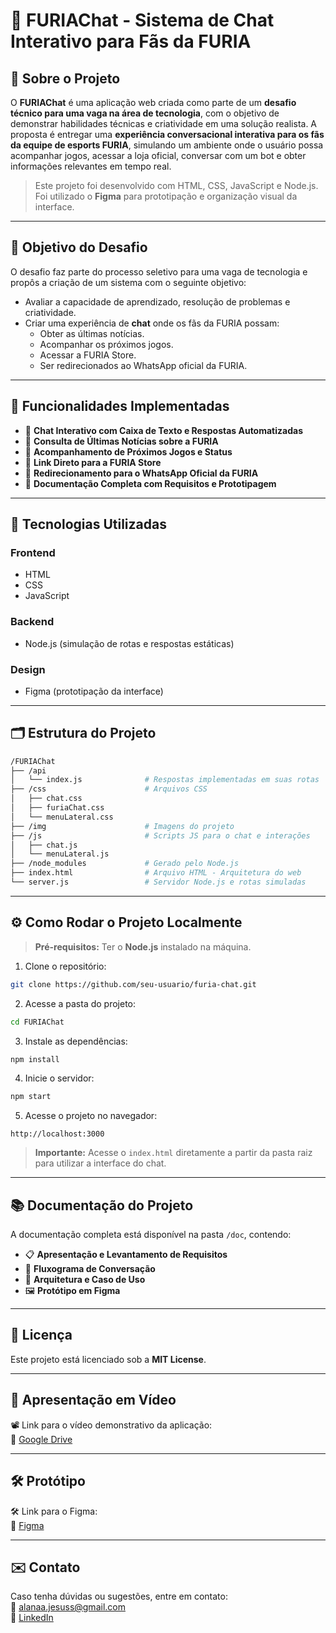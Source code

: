 
# 🐺 FURIAChat - Sistema de Chat Interativo para Fãs da FURIA

## 📌 Sobre o Projeto

O **FURIAChat** é uma aplicação web criada como parte de um **desafio técnico para uma vaga na área de tecnologia**, com o objetivo de demonstrar habilidades técnicas e criatividade em uma solução realista. A proposta é entregar uma **experiência conversacional interativa para os fãs da equipe de esports FURIA**, simulando um ambiente onde o usuário possa acompanhar jogos, acessar a loja oficial, conversar com um bot e obter informações relevantes em tempo real.

> Este projeto foi desenvolvido com HTML, CSS, JavaScript e Node.js. Foi utilizado o **Figma** para prototipação e organização visual da interface.

---

## 🎯 Objetivo do Desafio

O desafio faz parte do processo seletivo para uma vaga de tecnologia e propôs a criação de um sistema com o seguinte objetivo:

- Avaliar a capacidade de aprendizado, resolução de problemas e criatividade.
- Criar uma experiência de **chat** onde os fãs da FURIA possam:
  - Obter as últimas notícias.
  - Acompanhar os próximos jogos.
  - Acessar a FURIA Store.
  - Ser redirecionados ao WhatsApp oficial da FURIA.

---

## 💬 Funcionalidades Implementadas

- 💬 **Chat Interativo com Caixa de Texto e Respostas Automatizadas**
- 📰 **Consulta de Últimas Notícias sobre a FURIA**
- 📅 **Acompanhamento de Próximos Jogos e Status**
- 🛒 **Link Direto para a FURIA Store**
- 📲 **Redirecionamento para o WhatsApp Oficial da FURIA**
- 📁 **Documentação Completa com Requisitos e Prototipagem**

---

## 🧱 Tecnologias Utilizadas

### Frontend

- HTML  
- CSS  
- JavaScript  

### Backend

- Node.js (simulação de rotas e respostas estáticas)

### Design

- Figma (prototipação da interface)

---

## 🗂 Estrutura do Projeto

```bash
/FURIAChat
├── /api
│   └── index.js              # Respostas implementadas em suas rotas
├── /css                      # Arquivos CSS
│   ├── chat.css
│   ├── furiaChat.css
│   └── menuLateral.css
├── /img                      # Imagens do projeto
├── /js                       # Scripts JS para o chat e interações
│   ├── chat.js
│   └── menuLateral.js
├── /node_modules             # Gerado pelo Node.js
├── index.html                # Arquivo HTML - Arquitetura do web
└── server.js                 # Servidor Node.js e rotas simuladas
```

---

## ⚙️ Como Rodar o Projeto Localmente

> **Pré-requisitos:** Ter o **Node.js** instalado na máquina.

1. Clone o repositório:
```bash
git clone https://github.com/seu-usuario/furia-chat.git
```

2. Acesse a pasta do projeto:
```bash
cd FURIAChat
```

3. Instale as dependências:
```bash
npm install
```

4. Inicie o servidor:
```bash
npm start
```

5. Acesse o projeto no navegador:
```
http://localhost:3000
```

> **Importante:** Acesse o `index.html` diretamente a partir da pasta raiz para utilizar a interface do chat.

---

## 📚 Documentação do Projeto

A documentação completa está disponível na pasta `/doc`, contendo:

- 📋 **Apresentação e Levantamento de Requisitos**
- 🔁 **Fluxograma de Conversação**
- 🧱 **Arquitetura e Caso de Uso**
- 🖼️ **Protótipo em Figma**

---

## 📄 Licença

Este projeto está licenciado sob a **MIT License**.

---

## 🎥 Apresentação em Vídeo

📽️ Link para o vídeo demonstrativo da aplicação:  
🔗 [Google Drive](https://drive.google.com/file/d/1DCGfj1A4FbcQsHWeUzPYWKlfk_j51RVI/view?usp=sharing)

---

## 🛠️ Protótipo

🛠️ Link para o Figma:  
🔗 [Figma](https://www.figma.com/proto/kxPP9CT1hRy0g0oD7Rxh9B/Untitled?node-id=1-16&p=f&t=KYl3l06y8LoO1n0O-1&scaling=scale-down&content-scaling=fixed&page-id=0%3A1&starting-point-node-id=1%3A16)

---

## ✉️ Contato

Caso tenha dúvidas ou sugestões, entre em contato:  
📧 alanaa.jesuss@gmail.com  
🔗 [LinkedIn](https://www.linkedin.com/in/alanaajesuss/)
